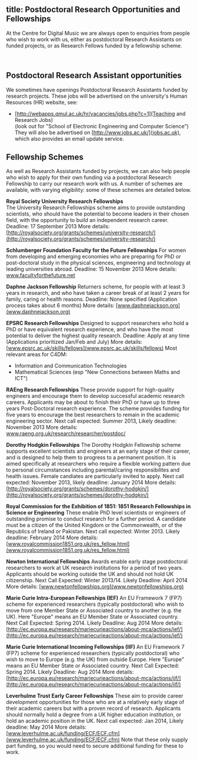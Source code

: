 title: Postdoctoral Research Opportunities and Fellowships
---------

<p>At the Centre for Digital Music we are always open to enquiries from people who wish to work with us, either as postdoctoral Research Assistants on funded projects, or as Research Fellows funded by a fellowship scheme.</p>

<br>

Postdoctoral Research Assistant opportunities
-------

We sometimes have openings Postdoctoral Research Assistants funded by research projects. These jobs will be advertised on the university's Human Resources (HR) website, see:
* [http://webapps.qmul.ac.uk/hr/vacancies/jobs.php?c=1](Teaching and Research Jobs)<br>(look out for "School of Electronic Engineering and Computer Science")
They will also be advertised on [http://www.jobs.ac.uk/](jobs.ac.uk), which also provides an email update service.


Fellowship Schemes
-------

As well as Research Assistants funded by projects, we can also help people who wish to apply for their own funding via a postdoctoral Research Fellowship to carry our research work with us. A number of schemes are available, with varying eligibility: some of these schemes are detailed below.

<b>Royal Society University Research Fellowships</b>
<br>The University Research Fellowships scheme aims to provide outstanding scientists, who should have the potential to become leaders in their chosen field, with the opportunity to build an independent research career.
Deadline: 17 September 2013
More details: [http://royalsociety.org/grants/schemes/university-research/](http://royalsociety.org/grants/schemes/university-research/)

<b>Schlumberger Foundation Faculty for the Future Fellowships</b>
For women from developing and emerging economies who are preparing for PhD or post-doctoral study in the physical sciences, engineering and technology at leading universities abroad.
Deadline: 15 November 2013
More details: www.facultyforthefuture.net

<b>Daphne Jackson Fellowship</b>
Returners scheme, for people with at least 3 years in research, and who have taken a career break of at least 2 years for family, caring or health reasons.
Deadline: None specified (Application process takes about 6 months)
More details: [www.daphnejackson.org](www.daphnejackson.org)

<b>EPSRC Research Fellowships</b>
Designed to support researchers who hold a PhD or have equivalent research experience, and who have the most potential to deliver the highest quality research.
Deadline: Apply at any time (Applications prioritized Jan/Feb and July)
More details: [www.epsrc.ac.uk/skills/fellows](www.epsrc.ac.uk/skills/fellows)
Most relevant areas for C4DM:
* Information and Communication Technologies
* Mathematical Sciences (esp "New Connections between Maths and ICT")

<b>RAEng Research Fellowships</b>
These provide support for high-quality engineers and encourage them to develop successful academic research careers. Applicants may be about to finish their PhD or have up to three years Post-Doctoral research experience. The scheme provides funding for five years to encourage the best researchers to remain in the academic engineering sector.
Next call expected: Summer 2013, Likely deadline: November 2013
More details: www.raeng.org.uk/research/researcher/postdoc/

<b>Dorothy Hodgkin Fellowships</b>
The Dorothy Hodgkin Fellowship scheme supports excellent scientists and engineers at an early stage of their career, and is designed to help them to progress to a permanent position. It is aimed specifically at researchers who require a flexible working pattern due to personal circumstances including parental/caring responsibilites and health issues. Female candiates are particularly invited to apply.
Next call expected: November 2013, likely deadline: January 2014
More details: [http://royalsociety.org/grants/schemes/dorothy-hodgkin/](http://royalsociety.org/grants/schemes/dorothy-hodgkin/)

<b>Royal Commission for the Exhibition of 1851: 1851 Research Fellowships in Science or Engineering</b>
These enable PhD level scientists or engineers of outstanding promise to conduct research for a further period. A candidate must be a citizen of the United Kingdom or the Commonwealth, or of the Republics of Ireland or Pakistan.
Next call expected: Winter 2013. Likely deadline: February 2014
More details: [www.royalcommission1851.org.uk/res_fellow.html](www.royalcommission1851.org.uk/res_fellow.html)

<b>Newton International Fellowships</b>
Awards enable early stage postdoctoral researchers to work at UK research institutions for a period of two years. Applicants should be working outside the UK and should not hold UK citizenship.
Next Call Expected: Winter 2013/14. Likely Deadline: April 2014
More details: [www.newtonfellowships.org](www.newtonfellowships.org)

<b>Marie Curie Intra-European Fellowships (IEF)</b>
An EU Framework 7 (FP7) scheme for experienced researchers (typically postdoctoral) who wish to move from one Member State or Associated country to another (e.g. the UK). Here "Europe" means an EU Member State or Associated country.
Next Call Expected: Spring 2014. Likely Deadline: Aug 2014
More details: [http://ec.europa.eu/research/mariecurieactions/about-mca/actions/ief/](http://ec.europa.eu/research/mariecurieactions/about-mca/actions/ief/)

<b>Marie Curie International Incoming Fellowships (IIF)</b>
An EU Framework 7 (FP7) scheme for experienced researchers (typically postdoctoral) who wish to move to Europe (e.g. the UK) from outside Europe. Here "Europe" means an EU Member State or Associated country.
Next Call Expected: Spring 2014. Likely Deadline: Aug 2014
More details: [http://ec.europa.eu/research/mariecurieactions/about-mca/actions/iif/](http://ec.europa.eu/research/mariecurieactions/about-mca/actions/iif/)

<b>Leverhulme Trust Early Career Fellowships</b>
These aim to provide career development opportunities for those who are at a relatively early stage of their academic careers but with a proven record of research. Applicants should normally hold a degree from a UK higher education institution, or hold an academic position in the UK.
Next call expected: Jan 2014, Likely deadline: May 2014
More details: [www.leverhulme.ac.uk/funding/ECF/ECF.cfm](www.leverhulme.ac.uk/funding/ECF/ECF.cfm)
Note that these only supply part funding, so you would need to secure additional funding for these to work.
